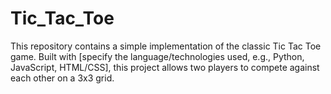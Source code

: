 # Tic_Tac_Toe
This repository contains a simple implementation of the classic Tic Tac Toe game. Built with [specify the language/technologies used, e.g., Python, JavaScript, HTML/CSS], this project allows two players to compete against each other on a 3x3 grid.
